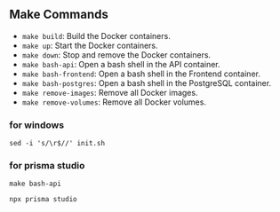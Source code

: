 ## Make Commands

- `make build`: Build the Docker containers.
- `make up`: Start the Docker containers.
- `make down`: Stop and remove the Docker containers.
- `make bash-api`: Open a bash shell in the API container.
- `make bash-frontend`: Open a bash shell in the Frontend container.
- `make bash-postgres`: Open a bash shell in the PostgreSQL container.
- `make remove-images`: Remove all Docker images.
- `make remove-volumes`: Remove all Docker volumes.

### for windows
```
sed -i 's/\r$//' init.sh
```

### for prisma studio 

```
make bash-api
```

```
npx prisma studio
```